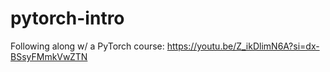 # pytorch-intro
Following along w/ a PyTorch course: https://youtu.be/Z_ikDlimN6A?si=dx-BSsyFMmkVwZTN
